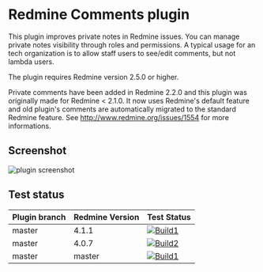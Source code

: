 Redmine Comments plugin
=======================

This plugin improves private notes in Redmine issues.
You can manage private notes visibility through roles and permissions.
A typical usage for an tech organization is to allow staff users to see/edit comments, but not lambda users.

The plugin requires Redmine version 2.5.0 or higher.

Private comments have been added in Redmine 2.2.0 and this plugin was originally made for Redmine < 2.1.0.
It now uses Redmine's default feature and old plugin's comments are automatically migrated to the standard Redmine feature.
See http://www.redmine.org/issues/1554 for more informations.

Screenshot
----------

![plugin screenshot](https://raw.githubusercontent.com/jbbarth/redmine_comments/master/assets/images/screenshot.png)

Test status
------------

|Plugin branch| Redmine Version   | Test Status       |
|-------------|-------------------|-------------------|
|master       | 4.1.1             | [![Build1][1]][5] |  
|master       | 4.0.7             | [![Build2][2]][5] |
|master       | master            | [![Build1][3]][5] |  

[1]: https://travis-matrix-badges.herokuapp.com/repos/jbbarth/redmine_comments/branches/master/1
[2]: https://travis-matrix-badges.herokuapp.com/repos/jbbarth/redmine_comments/branches/master/2
[3]: https://travis-matrix-badges.herokuapp.com/repos/jbbarth/redmine_comments/branches/master/3
[5]: https://travis-ci.org/jbbarth/redmine_comments
